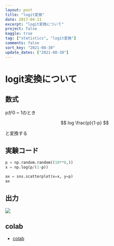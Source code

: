 ```yaml
---
layout: post
title: "logit変換"
date: 2017-04-11
excerpt: "logit変換について"
project: false
kaggle: true
tag: ["statistics", "logit変換"]
comments: false
sort_key: "2021-08-30"
update_dates: ["2021-08-30"]
---
```


# logit変換について

## 数式

pが0 ~ 1のとき

$$
log \frac{p}{1-p}
$$

と変換する

## 実験コード

```python
p = np.random.random((10**6,))
x = np.log(p/(1-p))

ax = sns.scatterplot(x=x, y=p)
ax
```

## 出力

<div>
  <img src="https://user-images.githubusercontent.com/4949982/131288473-35e0ac46-8178-450a-a14e-f0e2da514c65.png">
</div>

## colab
 - [colab](https://colab.research.google.com/drive/1tFQAA68xfCr8_mGoriJo7HiVMWl9rToO?usp=sharing)
